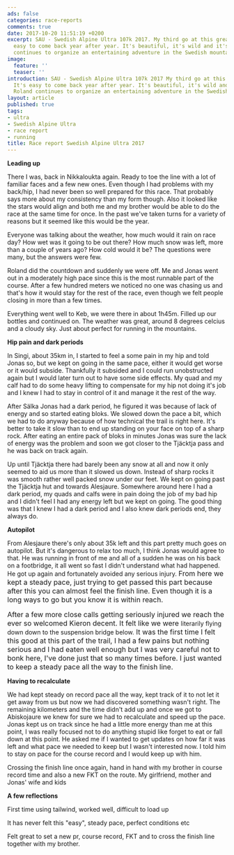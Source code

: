 ```yaml
---
ads: false
categories: race-reports
comments: true
date: 2017-10-20 11:51:19 +0200
excerpt: SAU - Swedish Alpine Ultra 107k 2017. My third go at this great race. It's
  easy to come back year after year. It's beautiful, it's wild and it's fun. Roland
  continues to organize an entertaining adventure in the Swedish mountains.
image:
  feature: ''
  teaser: ''
introduction: SAU - Swedish Alpine Ultra 107k 2017 My third go at this great race.
  It's easy to come back year after year. It's beautiful, it's wild and it's fun.
  Roland continues to organize an entertaining adventure in the Swedish mountains.
layout: article
published: true
tags:
- ultra
- Swedish Alpine Ultra
- race report
- running
title: Race report Swedish Alpine Ultra 2017
---
```



**Leading up**

There I was, back in Nikkaloukta again. Ready to toe the line with a lot of familiar faces and a few new ones. Even though I had problems with my back/hip, I had never been so well prepared for this race. That probably says more about my consistency than my form though. Also it looked like the stars would align and both me and my brother would be able to do the race at the same time for once. In the past we've taken turns for a variety of reasons but it seemed like this would be the year.

Everyone was talking about the weather, how much would it rain on race day? How wet was it going to be out there? How much snow was left, more than a couple of years ago? How cold would it be? The questions were many, but the answers were few.

Roland did the countdown and suddenly we were off. Me and Jonas went out in a moderately high pace since this is the most runnable part of the course. After a few hundred meters we noticed no one was chasing us and that's how it would stay for the rest of the race, even though we felt people closing in more than a few times.

Everything went well to Keb, we were there in about 1h45m. Filled up our bottles and continued on. The weather was great, around 8 degrees celcius and a cloudy sky. Just about perfect for running in the mountains.

**Hip pain and dark periods**

In Singi, about 35km in, I started to feel a some pain in my hip and told Jonas so, but we kept on going in the same pace, either it would get worse or it would subside. Thankfully it subsided and I could run unobstructed again but I would later turn out to have some side effects. My quad and my calf had to do some heavy lifting to compensate for my hip not doing it's job and I knew I had to stay in control of it and manage it the rest of the way.

After Sälka Jonas had a dark period, he figured it was because of lack of energy and so started eating bloks. We slowed down the pace a bit, which we had to do anyway because of how technical the trail is right here. It's better to take it slow than to end up standing on your face on top of a sharp rock. After eating an entire pack of bloks in minutes Jonas was sure the lack of energy was the problem and soon we got closer to the Tjäcktja pass and he was back on track again.

Up until Tjäcktja there had barely been any snow at all and now it only seemed to aid us more than it slowed us down. Instead of sharp rocks it was smooth rather well packed snow under our feet. We kept on going past the Tjäcktja hut and towards Alesjaure. Somewhere around here I had a dark period, my quads and calfs were in pain doing the job of my bad hip and I didn't feel I had any energy left but we kept on going. The good thing was that I knew I had a dark period and I also knew dark periods end, they always do.

**Autopilot**

From Alesjaure there's only about 35k left and this part pretty much goes on autopilot. But it's dangerous to relax too much, I think Jonas would agree to that. He was running in front of me and all of a sudden he was on his back on a footbridge, it all went so fast I didn't understand what had happened. He got up again and fortunately avoided any serious injury. <span style="font-size: 1rem;">From here we kept a steady pace, just trying to get passed this part because after this you can almost feel the finish line. Even though it is a long ways to go but you know it is within reach.&nbsp;</span>

<span style="font-size: 1rem;">After a few more close calls getting seriously injured we reach the ever so welcomed Kieron decent. It felt like we were </span>literarily flying down down to the suspension bridge below.<span style="font-size: 1rem;">&nbsp;It was the first time I felt this good at this part of the trail, I had a few pains but nothing serious and I had eaten well enough but I was very careful not to bonk here, I've done just that so many times before. I just wanted to keep a steady pace all the way to the finish line.</span>

**Having to recalculate**

We had kept steady on record pace all the way, kept track of it to not let it get away from us but now we had discovered something wasn't right. The remaining kilometers and the time didn't add up and once we got to Abiskojaure we knew for sure we had to recalculate and speed up the pace. Jonas kept us on track since he had a little more energy than me at this point, I was really focused not to do anything stupid like forget to eat or fall down at this point. He asked me if I wanted to get updates on how far it was left and what pace we needed to keep but I wasn't interested now. I told him to stay on pace for the course record and I would keep up with him.

Crossing the finish line once again, hand in hand with my brother in course record time and also a new FKT on the route. My girlfriend, mother and Jonas' wife and kids

**A few reflections**

First time using tailwind, worked well, difficult to load up

It has never felt this "easy", steady pace, perfect conditions etc

Felt great to set a new pr, course record, FKT and to cross the finish line together with my brother.